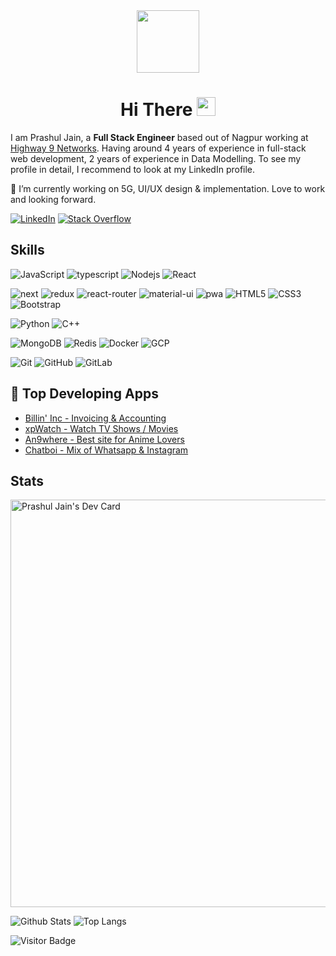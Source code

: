 <div id="header" align="center">
  <img src="https://media.giphy.com/media/M9gbBd9nbDrOTu1Mqx/giphy.gif" width="100"/>
  <h1>
  Hi There
  <img src="https://media.giphy.com/media/hvRJCLFzcasrR4ia7z/giphy.gif" width="30px"/>
</h1>
</div>


I am Prashul Jain, a **Full Stack Engineer** based out of Nagpur working at [Highway 9 Networks](https://www.highway9networks.com). Having around 4 years of experience in full-stack web development, 2 years of experience in Data Modelling. To see my profile in detail, I recommend to look at my LinkedIn profile.

🔭 I’m currently working on 5G, UI/UX design & implementation. 
Love to work and looking forward.

[![LinkedIn](https://img.shields.io/badge/linkedin-%230077B5.svg?style=for-the-badge&logo=linkedin&logoColor=white)](https://www.linkedin.com/in/jainprashul/)
[![Stack Overflow](https://img.shields.io/badge/-Stackoverflow-FE7A16?style=for-the-badge&logo=stack-overflow&logoColor=white)](https://stackoverflow.com/users/12070952/prashul-jain)

<!--
[![Medium](https://img.shields.io/badge/Medium-12100E?style=for-the-badge&logo=medium&logoColor=white)](https://medium.com/@muhammad-adeel-91)
-->

## Skills

![JavaScript](https://img.shields.io/badge/-JavaScript-black?style=flat-square&logo=javascript)
![typescript](https://img.shields.io/badge/TypeScript-3178C6?style=flat-square&logo=typescript&logoColor=white)
![Nodejs](https://img.shields.io/badge/-Nodejs-black?style=flat-square&logo=Node.js)
![React](https://img.shields.io/badge/-React-black?style=flat-square&logo=react)

![next](https://img.shields.io/badge/Next-000000?style=flat-square&logo=nextdotjs&logoColor=FFFFFF)
![redux](https://img.shields.io/badge/Redux-593D88?style=flat-square&logo=redux&logoColor=white)
![react-router](https://img.shields.io/badge/React_Router-CA4245?style=flat-square&logo=react-router&logoColor=white)
![material-ui](https://img.shields.io/badge/Material_UI-0081CB?style=flat-square&logo=mui&logoColor=white)
![pwa](https://img.shields.io/badge/Progressive_Web_App-4285F4?style=flat-square&logo=googlechrome&logoColor=white)
![HTML5](https://img.shields.io/badge/-HTML5-E34F26?style=flat-square&logo=html5&logoColor=white)
![CSS3](https://img.shields.io/badge/-CSS3-1572B6?style=flat-square&logo=css3)
![Bootstrap](https://img.shields.io/badge/-Bootstrap-563D7C?style=flat-square&logo=bootstrap)

![Python](https://img.shields.io/badge/-Python-black?style=flat-square&logo=Python)
![C++](https://img.shields.io/badge/-C++-00599C?style=flat-square&logo=c)


![MongoDB](https://img.shields.io/badge/-MongoDB-black?style=flat-square&logo=mongodb)
![Redis](https://img.shields.io/badge/-Redis-black?style=flat-square&logo=Redis)
![Docker](https://img.shields.io/badge/-Docker-black?style=flat-square&logo=Docker)
![GCP](https://img.shields.io/badge/-GCP-black?style=flat-square&logo=GCP)

![Git](https://img.shields.io/badge/-Git-black?style=flat-square&logo=git)
![GitHub](https://img.shields.io/badge/-GitHub-181717?style=flat-square&logo=github)
![GitLab](https://img.shields.io/badge/-GitLab-FCA121?style=flat-square&logo=gitlab)

<!--
![BitBucket](https://img.shields.io/badge/-BitBucket-darkblue?style=flat-square&logo=bitbucket)
![jquery](https://img.shields.io/badge/jQuery-0769AD?style=flat-square&logo=jquery&logoColor=white)
![Vue](https://img.shields.io/badge/-Vuejs-black?style=flat-square&logo=Vue.js)
![MySQL](https://img.shields.io/badge/-MySQL-black?style=flat-square&logo=mysql)
![Heroku](https://img.shields.io/badge/-Heroku-430098?style=flat-square&logo=heroku)
![Amazon AWS](https://img.shields.io/badge/Amazon%20AWS-232F3E?style=flat-square&logo=amazon-aws)
![PostgreSQL](https://img.shields.io/badge/-PostgreSQL-336791?style=flat-square&logo=postgresql)
![storybook](https://img.shields.io/badge/storybook-FF4785?style=flat-square&logo=storybook&logoColor=white)
![PHP](https://img.shields.io/badge/-Php-black?style=flat-square&logo=Php)
![react](https://img.shields.io/badge/React-20232A?style=flat-square&logo=react&logoColor=61DAFB)

-->


## 📝 Top Developing Apps

-   [Billin' Inc - Invoicing & Accounting](https://billinginc.now.sh)
-   [xpWatch - Watch TV Shows / Movies](https://xpwatch.now.sh)
-   [An9where - Best site for Anime Lovers](https://an9where.now.sh)
-   [Chatboi - Mix of Whatsapp & Instagram](https://chatboi.now.sh)

## Stats

<a href="https://app.daily.dev/jainprashul"><img src="https://api.daily.dev/devcards/v2/7V7d2sKu0c8rRa40ELjag.png?r=cjk&type=wide" width="652" alt="Prashul Jain's Dev Card"/></a>

![Github Stats](https://github-readme-stats.vercel.app/api?username=jainprashul&count_private=true&show_icons=true&include_all_commits=true&theme=prussian&layout=compact)
![Top Langs](https://github-readme-stats.vercel.app/api/top-langs/?username=jainprashul&hide=TeX&layout=compact&theme=prussian)

![Visitor Badge](https://visitor-badge.laobi.icu/badge?page_id=Adeel91.Adeel91)

<!--
**jainprashul/jainprashul** is a ✨ _special_ ✨ repository because its `README.md` (this file) appears on your GitHub profile.

Here are some ideas to get you started:

- 
- 🌱 I’m currently learning ...
- 👯 I’m looking to collaborate on ...
- 🤔 I’m looking for help with ...
- 💬 Ask me about ...
- 📫 How to reach me: ...
- 😄 Pronouns: ...
- ⚡ Fun fact: ...
-->
